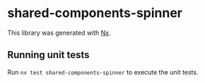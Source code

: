# shared-components-spinner

This library was generated with [Nx](https://nx.dev).

## Running unit tests

Run `nx test shared-components-spinner` to execute the unit tests.
